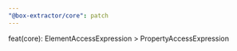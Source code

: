 ```yaml
---
"@box-extractor/core": patch
---
```


feat(core): ElementAccessExpression > PropertyAccessExpression
